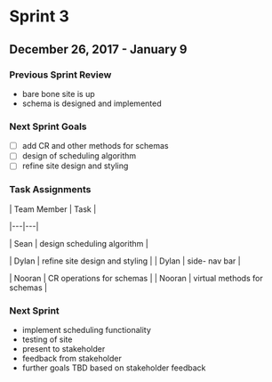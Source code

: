 # Sprint 3
## December 26, 2017 - January 9

### Previous Sprint Review
- bare bone site is up
- schema is designed and implemented


### Next Sprint Goals

- [ ] add CR and other methods for schemas
- [ ] design of scheduling algorithm
- [ ] refine site design and styling

### Task Assignments

| Team Member | Task | 

|---|---|

| Sean | design scheduling algorithm |

| Dylan | refine site design and styling |
| Dylan | side- nav bar |

| Nooran | CR operations for schemas |
| Nooran | virtual methods for schemas |





### Next Sprint
- implement scheduling functionality
- testing of site
- present to stakeholder
- feedback from stakeholder
- further goals TBD based on stakeholder feedback